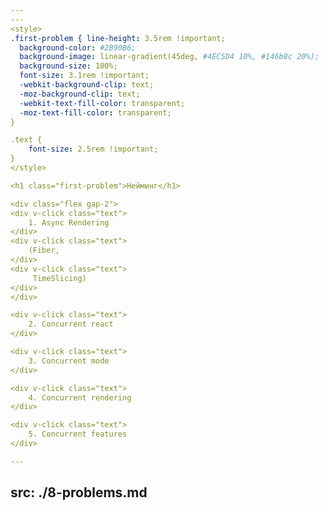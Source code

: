 ```yaml
---
---
<style>
.first-problem { line-height: 3.5rem !important;
  background-color: #2B90B6;
  background-image: linear-gradient(45deg, #4EC5D4 10%, #146b8c 20%);
  background-size: 100%;
  font-size: 3.1rem !important;
  -webkit-background-clip: text;
  -moz-background-clip: text;
  -webkit-text-fill-color: transparent;
  -moz-text-fill-color: transparent;
}

.text {
    font-size: 2.5rem !important;
}
</style>

<h1 class="first-problem">Нейминг</h1>

<div class="flex gap-2">
<div v-click class="text">
    1. Async Rendering
</div>
<div v-click class="text">
    (Fiber,
</div>
<div v-click class="text">
     TimeSlicing)
</div>
</div>

<div v-click class="text">
    2. Concurrent react
</div>

<div v-click class="text">
    3. Concurrent mode
</div>

<div v-click class="text">
    4. Concurrent rendering
</div>

<div v-click class="text">
    5. Concurrent features
</div>

---
```

src: ./8-problems.md
---
